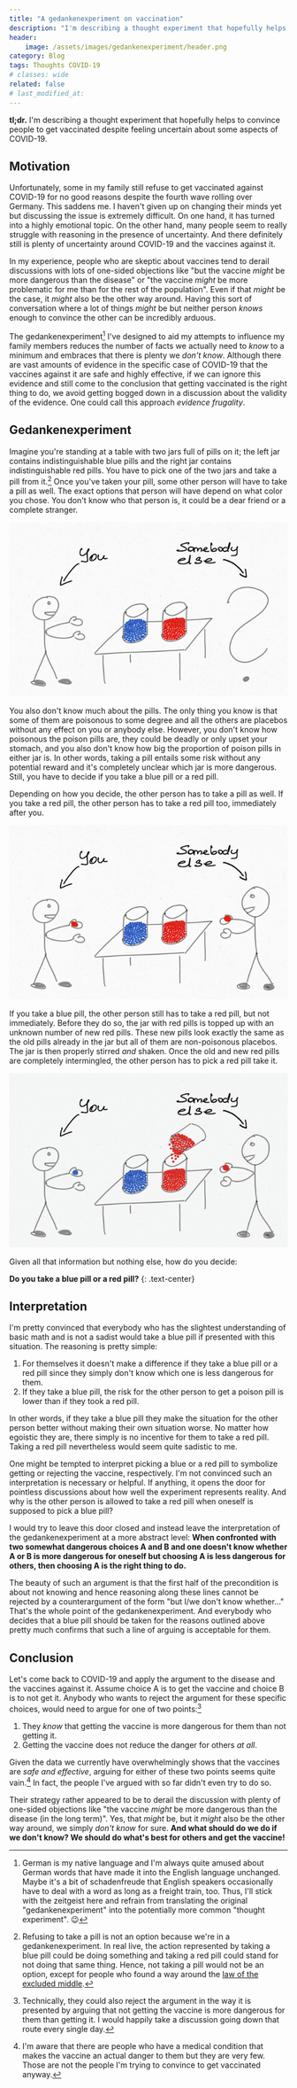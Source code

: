 ```yaml
---
title: "A gedankenexperiment on vaccination"
description: "I'm describing a thought experiment that hopefully helps to convince people to get vaccinated despite feeling uncertain about some aspects of COVID-19."
header:
    image: /assets/images/gedankenexperiment/header.png
category: Blog
tags: Thoughts COVID-19
# classes: wide
related: false
# last_modified_at:
---
```


**tl;dr.** I'm describing a thought experiment that hopefully helps to convince people to get vaccinated despite feeling uncertain about some aspects of COVID-19.


## Motivation

Unfortunately, some in my family still refuse to get vaccinated against COVID-19 for no good reasons despite the fourth wave rolling over Germany. This saddens me. I haven't given up on changing their minds yet but discussing the issue is extremely difficult. On one hand, it has turned into a highly emotional topic. On the other hand, many people seem to really struggle with reasoning in the presence of uncertainty. And there definitely still is plenty of uncertainty around COVID-19 and the vaccines against it.

In my experience, people who are skeptic about vaccines tend to derail discussions with lots of one-sided objections like "but the vaccine _might_ be more dangerous than the disease" or "the vaccine _might_ be more problematic for me than for the rest of the population". Even if that _might_ be the case, it _might_ also be the other way around. Having this sort of conversation where a lot of things _might_ be but neither person _knows_ enough to convince the other can be incredibly arduous.

The gedankenexperiment[^gedankenexperiment] I've designed to aid my attempts to influence my family members reduces the number of facts we actually need to _know_ to a minimum and embraces that there is plenty we _don't know_. Although there are vast amounts of evidence in the specific case of COVID-19 that the vaccines against it are safe and highly effective, if we can ignore this evidence and still come to the conclusion that getting vaccinated is the right thing to do, we avoid getting bogged down in a discussion about the validity of the evidence. One could call this approach _evidence frugality_.


## Gedankenexperiment

Imagine you're standing at a table with two jars full of pills on it; the left jar contains indistinguishable blue pills and the right jar contains indistinguishable red pills. You have to pick one of the two jars and take a pill from it.[^no_pill] Once you've taken your pill, some other person will have to take a pill as well. The exact options that person will have depend on what color you chose. You don't know who that person is, it could be a dear friend or a complete stranger.

![Scenery](/assets/images/gedankenexperiment/start.png)

You also don't know much about the pills. The only thing you know is that some of them are poisonous to some degree and all the others are placebos without any effect on you or anybody else. However, you don't know how poisonous the poison pills are, they could be deadly or only upset your stomach, and you also don't know how big the proportion of poison pills in either jar is. In other words, taking a pill entails some risk without any potential reward and it's completely unclear which jar is more dangerous. Still, you have to decide if you take a blue pill or a red pill.

Depending on how you decide, the other person has to take a pill as well. If you take a red pill, the other person has to take a red pill too, immediately after you.

![Taking a red pill](/assets/images/gedankenexperiment/red.png)

If you take a blue pill, the other person still has to take a red pill, but not immediately. Before they do so, the jar with red pills is topped up with an unknown number of new red pills. These new pills look exactly the same as the old pills already in the jar but all of them are non-poisonous placebos. The jar is then properly stirred _and_ shaken. Once the old and new red pills are completely intermingled, the other person has to pick a red pill take it.

![Taking a red pill](/assets/images/gedankenexperiment/blue.png)

Given all that information but nothing else, how do you decide:

**Do you take a blue pill or a red pill?**
{: .text-center}


## Interpretation

I'm pretty convinced that everybody who has the slightest understanding of basic math and is not a sadist would take a blue pill if presented with this situation. The reasoning is pretty simple:

1. For themselves it doesn't make a difference if they take a blue pill or a red pill since they simply don't know which one is less dangerous for them.
1. If they take a blue pill, the risk for the other person to get a poison pill is lower than if they took a red pill.

In other words, if they take a blue pill they make the situation for the other person better without making their own situation worse. No matter how egoistic they are, there simply is no incentive for them to take a red pill. Taking a red pill nevertheless would seem quite sadistic to me.

One might be tempted to interpret picking a blue or a red pill to symbolize getting or rejecting the vaccine, respectively. I'm not convinced such an interpretation is necessary or helpful. If anything, it opens the door for pointless discussions about how well the experiment represents reality. And why is the other person is allowed to take a red pill when oneself is supposed to pick a blue pill?

I would try to leave this door closed and instead leave the interpretation of the gedankenexperiment at a more abstract level: **When confronted with two somewhat dangerous choices A and B and one doesn't know whether A or B is more dangerous for oneself but choosing A is less dangerous for others, then choosing A is the right thing to do.**

The beauty of such an argument is that the first half of the precondition is about not knowing and hence reasoning along these lines cannot be rejected by a counterargument of the form "but I/we don't know whether..." That's the whole point of the gedankenexperiment. And everybody who decides that a blue pill should be taken for the reasons outlined above pretty much confirms that such a line of arguing is acceptable for them.


## Conclusion

Let's come back to COVID-19 and apply the argument to the disease and the vaccines against it. Assume choice A is to get the vaccine and choice B is to not get it. Anybody who wants to reject the argument for these specific choices, would need to argue for one of two points:[^three]

1. They _know_ that getting the vaccine is more dangerous for them than not getting it.
1. Getting the vaccine does not reduce the danger for others _at all_.

Given the data we currently have overwhelmingly shows that the vaccines are _safe and effective_, arguing for either of these two points seems quite vain.[^vaccine_dangerous] In fact, the people I've argued with so far didn't even try to do so.

Their strategy rather appeared to be to derail the discussion with plenty of one-sided objections like "the vaccine _might_ be more dangerous than the disease (in the long term)". Yes, that _might_ be, but it _might_ also be the other way around, we simply _don't know_ for sure. **And what should do we do if we don't know? We should do what's best for others and get the vaccine!**


[^gedankenexperiment]: German is my native language and I'm always quite amused about German words that have made it into the English language unchanged. Maybe it's a bit of schadenfreude that English speakers occasionally have to deal with a word as long as a freight train, too. Thus, I'll stick with the zeitgeist here and refrain from translating the original "gedankenexperiment" into the potentially more common "thought experiment". :wink:
[^no_pill]: Refusing to take a pill is not an option because we're in a gedankenexperiment. In real live, the action represented by taking a blue pill could be doing something and taking a red pill could stand for not doing that same thing. Hence, not taking a pill would not be an option, except for people who found a way around the [law of the excluded middle](https://en.wikipedia.org/wiki/Law_of_excluded_middle).
[^three]: Technically, they could also reject the argument in the way it is presented by arguing that not getting the vaccine is more dangerous for them than getting it. I would happily take a discussion going down that route every single day.
[^vaccine_dangerous]: I'm aware that there are people who have a medical condition that makes the vaccine an actual danger to them but they are very few. Those are not the people I'm trying to convince to get vaccinated anyway.


<!-- cSpell:ignore gedankenexperiment -->
